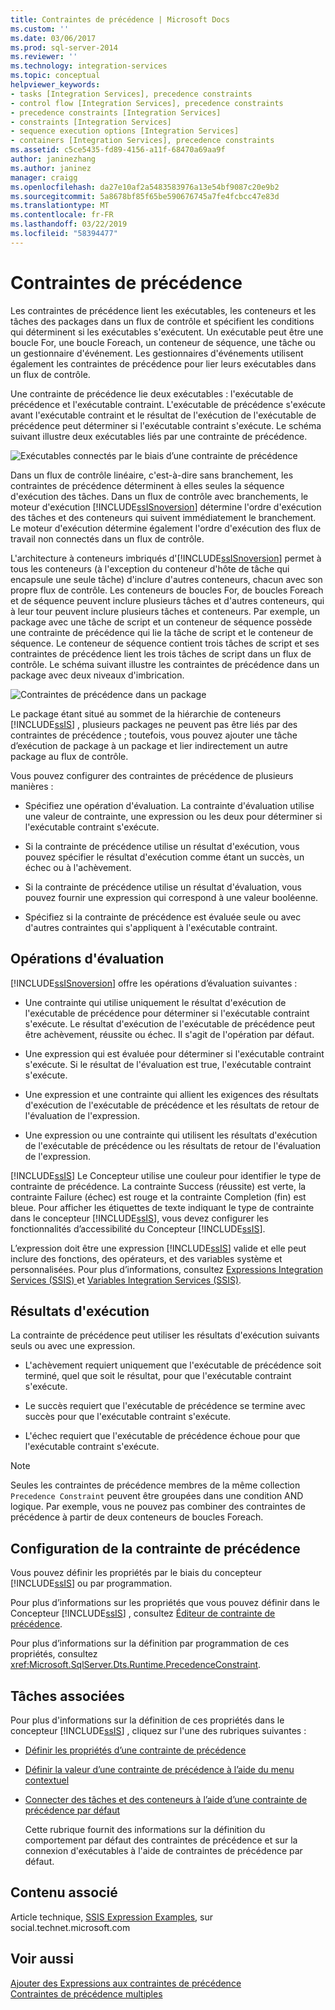 ```yaml
---
title: Contraintes de précédence | Microsoft Docs
ms.custom: ''
ms.date: 03/06/2017
ms.prod: sql-server-2014
ms.reviewer: ''
ms.technology: integration-services
ms.topic: conceptual
helpviewer_keywords:
- tasks [Integration Services], precedence constraints
- control flow [Integration Services], precedence constraints
- precedence constraints [Integration Services]
- constraints [Integration Services]
- sequence execution options [Integration Services]
- containers [Integration Services], precedence constraints
ms.assetid: c5ce5435-fd89-4156-a11f-68470a69aa9f
author: janinezhang
ms.author: janinez
manager: craigg
ms.openlocfilehash: da27e10af2a5483583976a13e54bf9087c20e9b2
ms.sourcegitcommit: 5a8678bf85f65be590676745a7fe4fcbcc47e83d
ms.translationtype: MT
ms.contentlocale: fr-FR
ms.lasthandoff: 03/22/2019
ms.locfileid: "58394477"
---
```

# <a name="precedence-constraints"></a>Contraintes de précédence
  Les contraintes de précédence lient les exécutables, les conteneurs et les tâches des packages dans un flux de contrôle et spécifient les conditions qui déterminent si les exécutables s'exécutent. Un exécutable peut être une boucle For, une boucle Foreach, un conteneur de séquence, une tâche ou un gestionnaire d'événement. Les gestionnaires d'événements utilisent également les contraintes de précédence pour lier leurs exécutables dans un flux de contrôle.  
  
 Une contrainte de précédence lie deux exécutables : l'exécutable de précédence et l'exécutable contraint. L'exécutable de précédence s'exécute avant l'exécutable contraint et le résultat de l'exécution de l'exécutable de précédence peut déterminer si l'exécutable contraint s'exécute. Le schéma suivant illustre deux exécutables liés par une contrainte de précédence.  
  
 ![Exécutables connectés par le biais d’une contrainte de précédence](../media/ssis-pcsimple.gif "Exécutables connectés par le biais d’une contrainte de précédence")  
  
 Dans un flux de contrôle linéaire, c'est-à-dire sans branchement, les contraintes de précédence déterminent à elles seules la séquence d'exécution des tâches. Dans un flux de contrôle avec branchements, le moteur d'exécution [!INCLUDE[ssISnoversion](../../../includes/ssisnoversion-md.md)] détermine l'ordre d'exécution des tâches et des conteneurs qui suivent immédiatement le branchement. Le moteur d'exécution détermine également l'ordre d'exécution des flux de travail non connectés dans un flux de contrôle.  
  
 L'architecture à conteneurs imbriqués d'[!INCLUDE[ssISnoversion](../../../includes/ssisnoversion-md.md)] permet à tous les conteneurs (à l'exception du conteneur d'hôte de tâche qui encapsule une seule tâche) d'inclure d'autres conteneurs, chacun avec son propre flux de contrôle. Les conteneurs de boucles For, de boucles Foreach et de séquence peuvent inclure plusieurs tâches et d'autres conteneurs, qui à leur tour peuvent inclure plusieurs tâches et conteneurs. Par exemple, un package avec une tâche de script et un conteneur de séquence possède une contrainte de précédence qui lie la tâche de script et le conteneur de séquence. Le conteneur de séquence contient trois tâches de script et ses contraintes de précédence lient les trois tâches de script dans un flux de contrôle. Le schéma suivant illustre les contraintes de précédence dans un package avec deux niveaux d'imbrication.  
  
 ![Contraintes de précédence dans un package](../media/mw-dts-12.gif "Contraintes de précédence dans un package")  
  
 Le package étant situé au sommet de la hiérarchie de conteneurs [!INCLUDE[ssIS](../../../includes/ssis-md.md)] , plusieurs packages ne peuvent pas être liés par des contraintes de précédence ; toutefois, vous pouvez ajouter une tâche d’exécution de package à un package et lier indirectement un autre package au flux de contrôle.  
  
 Vous pouvez configurer des contraintes de précédence de plusieurs manières :  
  
-   Spécifiez une opération d'évaluation. La contrainte d'évaluation utilise une valeur de contrainte, une expression ou les deux pour déterminer si l'exécutable contraint s'exécute.  
  
-   Si la contrainte de précédence utilise un résultat d'exécution, vous pouvez spécifier le résultat d'exécution comme étant un succès, un échec ou à l'achèvement.  
  
-   Si la contrainte de précédence utilise un résultat d'évaluation, vous pouvez fournir une expression qui correspond à une valeur booléenne.  
  
-   Spécifiez si la contrainte de précédence est évaluée seule ou avec d'autres contraintes qui s'appliquent à l'exécutable contraint.  
  
## <a name="evaluation-operations"></a>Opérations d'évaluation  
 [!INCLUDE[ssISnoversion](../../../includes/ssisnoversion-md.md)] offre les opérations d’évaluation suivantes :  
  
-   Une contrainte qui utilise uniquement le résultat d'exécution de l'exécutable de précédence pour déterminer si l'exécutable contraint s'exécute. Le résultat d'exécution de l'exécutable de précédence peut être achèvement, réussite ou échec. Il s'agit de l'opération par défaut.  
  
-   Une expression qui est évaluée pour déterminer si l'exécutable contraint s'exécute. Si le résultat de l'évaluation est true, l'exécutable contraint s'exécute.  
  
-   Une expression et une contrainte qui allient les exigences des résultats d'exécution de l'exécutable de précédence et les résultats de retour de l'évaluation de l'expression.  
  
-   Une expression ou une contrainte qui utilisent les résultats d'exécution de l'exécutable de précédence ou les résultats de retour de l'évaluation de l'expression.  
  
 [!INCLUDE[ssIS](../../../includes/ssis-md.md)] Le Concepteur utilise une couleur pour identifier le type de contrainte de précédence. La contrainte Success (réussite) est verte, la contrainte Failure (échec) est rouge et la contrainte Completion (fin) est bleue. Pour afficher les étiquettes de texte indiquant le type de contrainte dans le concepteur [!INCLUDE[ssIS](../../../includes/ssis-md.md)], vous devez configurer les fonctionnalités d’accessibilité du Concepteur [!INCLUDE[ssIS](../../../includes/ssis-md.md)].  
  
 L’expression doit être une expression [!INCLUDE[ssIS](../../../includes/ssis-md.md)] valide et elle peut inclure des fonctions, des opérateurs, et des variables système et personnalisées. Pour plus d’informations, consultez [Expressions Integration Services &#40;SSIS&#41; ](../expressions/integration-services-ssis-expressions.md) et [Variables Integration Services &#40;SSIS&#41;](../integration-services-ssis-variables.md).  
  
## <a name="execution-results"></a>Résultats d'exécution  
 La contrainte de précédence peut utiliser les résultats d'exécution suivants seuls ou avec une expression.  
  
-   L'achèvement requiert uniquement que l'exécutable de précédence soit terminé, quel que soit le résultat, pour que l'exécutable contraint s'exécute.  
  
-   Le succès requiert que l'exécutable de précédence se termine avec succès pour que l'exécutable contraint s'exécute.  
  
-   L'échec requiert que l'exécutable de précédence échoue pour que l'exécutable contraint s'exécute.  
  
> [!NOTE]  
>  Seules les contraintes de précédence membres de la même collection `Precedence Constraint` peuvent être groupées dans une condition AND logique. Par exemple, vous ne pouvez pas combiner des contraintes de précédence à partir de deux conteneurs de boucles Foreach.  
  
## <a name="configuration-of-the-precedence-constraint"></a>Configuration de la contrainte de précédence  
 Vous pouvez définir les propriétés par le biais du concepteur [!INCLUDE[ssIS](../../../includes/ssis-md.md)] ou par programmation.  
  
 Pour plus d’informations sur les propriétés que vous pouvez définir dans le Concepteur [!INCLUDE[ssIS](../../../includes/ssis-md.md)] , consultez [Éditeur de contrainte de précédence](../precedence-constraint-editor.md).  
  
 Pour plus d’informations sur la définition par programmation de ces propriétés, consultez <xref:Microsoft.SqlServer.Dts.Runtime.PrecedenceConstraint>.  
  
## <a name="related-tasks"></a>Tâches associées  
 Pour plus d'informations sur la définition de ces propriétés dans le concepteur [!INCLUDE[ssIS](../../../includes/ssis-md.md)] , cliquez sur l'une des rubriques suivantes :  
  
-   [Définir les propriétés d’une contrainte de précédence](../set-the-properties-of-a-precedence-constraint.md)  
  
-   [Définir la valeur d’une contrainte de précédence à l’aide du menu contextuel](../set-the-value-of-a-precedence-constraint-by-using-the-shortcut-menu.md)  
  
-   [Connecter des tâches et des conteneurs à l’aide d’une contrainte de précédence par défaut](../connect-tasks-and-containers-by-using-a-default-precedence-constraint.md)  
  
     Cette rubrique fournit des informations sur la définition du comportement par défaut des contraintes de précédence et sur la connexion d'exécutables à l'aide de contraintes de précédence par défaut.  
  
## <a name="related-content"></a>Contenu associé  
 Article technique, [SSIS Expression Examples](https://go.microsoft.com/fwlink/?LinkId=220761), sur social.technet.microsoft.com  
  
## <a name="see-also"></a>Voir aussi  
 [Ajouter des Expressions aux contraintes de précédence](../add-expressions-to-precedence-constraints.md)   
 [Contraintes de précédence multiples](../multiple-precedence-constraints.md)  
  
  
